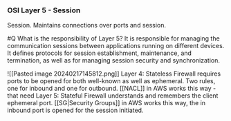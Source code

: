 ### OSI Layer 5 - Session
Session.
Maintains connections over ports and session.

#Q What is the responsibility of Layer 5?
It is responsible for managing the communication sessions between applications running on different devices. It defines protocols for session establishment, maintenance, and termination, as well as for managing session security and synchronization.

![[Pasted image 20240217145812.png]]
Layer 4: Stateless Firewall requires ports to be opened for both well-known as well as ephemeral. Two rules, one for inbound and one for outbound. [[NACL]] in AWS works this way - that need 
Layer 5: Stateful Firewall understands and remembers the client ephemeral port. [[SG|Security Groups]] in AWS works this way, the in inbound port is opened for the session initiated.